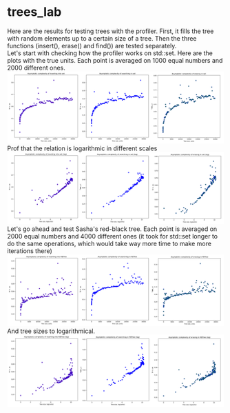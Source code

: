 # trees_lab

Here are the results for testing trees with the profiler. First, it fills the tree with random elements up to a certain size of a tree. Then the three functions (insert(), erase() and find()) are tested separately.
<br />
Let's start with checking how the profiler works on std::set. Here are the plots with the true units. Each point is averaged on 1000 equal numbers and 2000 different ones.
![picture](set_lin.png)
Prof that the relation is logarithmic in different scales
![picture](set_log.png)
Let's go ahead and test Sasha's red-black tree. Each point is averaged on 2000 equal numbers and 4000 different ones (it took for std::set longer to do the same operations, which would take way more time to make more iterations there)
![picture](rbtree_lin.png)
And tree sizes to logarithmical.
![picture](rbtree_log.png)